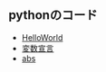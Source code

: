## pythonのコード

* [HelloWorld](helloWorld/helloWorld)
* [変数宣言](helloworld/variable)
* [abs](helloworld/abs)
